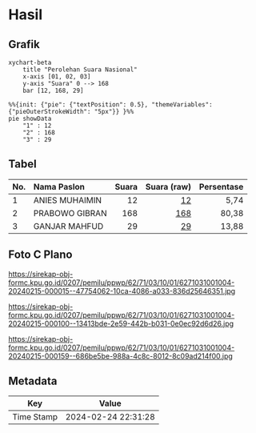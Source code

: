 # Hasil

## Grafik

```mermaid
xychart-beta
    title "Perolehan Suara Nasional"
    x-axis [01, 02, 03]
    y-axis "Suara" 0 --> 168
    bar [12, 168, 29]
```

```mermaid
%%{init: {"pie": {"textPosition": 0.5}, "themeVariables": {"pieOuterStrokeWidth": "5px"}} }%%
pie showData
    "1" : 12
    "2" : 168
    "3" : 29
```

## Tabel

| No. | Nama Paslon    | Suara | Suara (raw) | Persentase |
|:--- |:-------------- | -----:| -----------:| ----------:|
| 1   | ANIES MUHAIMIN | 12    | [12][p-1]   | 5,74       |
| 2   | PRABOWO GIBRAN | 168   | [168][p-2]  | 80,38      |
| 3   | GANJAR MAHFUD  | 29    | [29][p-3]   | 13,88      |


[p-1]: https://github.com/gigit-pemilu/pemilu-2024/blob/main/pilpres/hitung-suara/sub/62-kalimantan-tengah/sub/71-kota-palangkaraya/sub/03-jekan-raya/sub/1001-palangka/sub/004-tps/sub/paslon-1.txt
[p-2]: https://github.com/gigit-pemilu/pemilu-2024/blob/main/pilpres/hitung-suara/sub/62-kalimantan-tengah/sub/71-kota-palangkaraya/sub/03-jekan-raya/sub/1001-palangka/sub/004-tps/sub/paslon-2.txt
[p-3]: https://github.com/gigit-pemilu/pemilu-2024/blob/main/pilpres/hitung-suara/sub/62-kalimantan-tengah/sub/71-kota-palangkaraya/sub/03-jekan-raya/sub/1001-palangka/sub/004-tps/sub/paslon-3.txt

## Foto C Plano

https://sirekap-obj-formc.kpu.go.id/0207/pemilu/ppwp/62/71/03/10/01/6271031001004-20240215-000015--47754062-10ca-4086-a033-836d25646351.jpg

https://sirekap-obj-formc.kpu.go.id/0207/pemilu/ppwp/62/71/03/10/01/6271031001004-20240215-000100--13413bde-2e59-442b-b031-0e0ec92d6d26.jpg

https://sirekap-obj-formc.kpu.go.id/0207/pemilu/ppwp/62/71/03/10/01/6271031001004-20240215-000159--686be5be-988a-4c8c-8012-8c09ad214f00.jpg


## Metadata

| Key        | Value               |
| ---------- | ------------------- |
| Time Stamp | 2024-02-24 22:31:28 |



